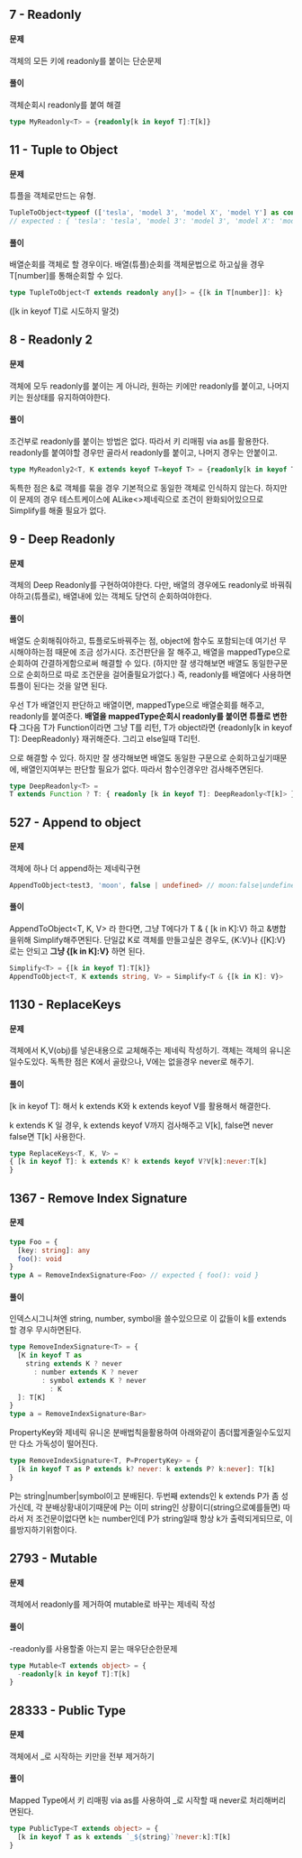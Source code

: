 ## 7 - Readonly
#### 문제 
객체의 모든 키에 readonly를 붙이는 단순문제
#### 풀이
객체순회시 readonly를 붙여 해결
```ts
type MyReadonly<T> = {readonly[k in keyof T]:T[k]}
```

## 11 - Tuple to Object
#### 문제
튜플을 객체로만드는 유형.
```ts
TupleToObject<typeof (['tesla', 'model 3', 'model X', 'model Y'] as const)>
// expected : { 'tesla': 'tesla', 'model 3': 'model 3', 'model X': 'model X', 'model Y': 'model Y' }
```

#### 풀이
배열순회를 객체로 할 경우이다.
배열(튜플)순회를 객체문법으로 하고싶을 경우 T[number]를 통해순회할 수 있다.

```ts
type TupleToObject<T extends readonly any[]> = {[k in T[number]]: k}
```
([k in keyof T]로 시도하지 말것)

## 8 - Readonly 2
#### 문제
객체에 모두 readonly를 붙이는 게 아니라, 
원하는 키에만 readonly를 붙이고, 나머지 키는 원상태를 유지하여야한다.

#### 풀이
조건부로 readonly를 붙이는 방법은 없다. 따라서 키 리매핑 via as를 활용한다.
readonly를 붙여야할 경우만 골라서 readonly를 붙이고, 나머지 경우는 안붙이고.

```ts
type MyReadonly2<T, K extends keyof T=keyof T> = {readonly[k in keyof T as k extends K? k:never]:T[k]} & {[k in keyof T as k extends K? never:k]:T[k]}
```

독특한 점은 &로 객체를 묶을 경우 기본적으로 동일한 객체로 인식하지 않는다.
하지만 이 문제의 경우 테스트케이스에 ALike<>제네릭으로 조건이 완화되어있으므로 Simplify를 해줄 필요가 없다.

## 9 - Deep Readonly
#### 문제
객체의 Deep Readonly를 구현하여야한다.
다만, 배열의 경우에도 readonly로 바꿔줘야하고(튜플로), 배열내에 있는 객체도 당연히 순회하여야한다.

#### 풀이
배열도 순회해줘야하고, 튜플로도바꿔주는 점, object에 함수도 포함되는데 여기선 무시해야하는점 때문에 조금 성가시다.
조건판단을 잘 해주고, 배열을 mappedType으로 순회하여 간결하게함으로써 해결할 수 있다.
(하지만 잘 생각해보면 배열도 동일한구문으로 순회하므로 따로 조건문을 걸어줄필요가없다.)
즉, readonly를 배열에다 사용하면 튜플이 된다는 것을 알면 된다.

우선 T가 배열인지 판단하고 배열이면, mappedType으로 배열순회를 해주고, readonly를 붙여준다. 
**배열을 mappedType순회시 readonly를 붙이면 튜플로 변한다**
그다음 T가 Function이라면 그냥 T를 리턴,
T가 object라면 {readonly[k in keyof T]: DeepReadonly<T>} 재귀해준다.
그리고 else일때 T리턴.

으로 해결할 수 있다.
하지만 잘 생각해보면 배열도 동일한 구문으로 순회하고싶기때문에, 배열인지여부는 판단할 필요가 없다.
따라서 함수인경우만 검사해주면된다.
```ts
type DeepReadonly<T> = 
T extends Function ? T: { readonly [k in keyof T]: DeepReadonly<T[k]> };
```

## 527 - Append to object
#### 문제
객체에 하나 더 append하는 제네릭구현
```ts
AppendToObject<test3, 'moon', false | undefined> // moon:false|undefined가 추가되어야함
```

#### 풀이
AppendToObject<T, K, V> 라 한다면,
그냥 T에다가 T & { [k in K]:V} 하고 &병합을위해 Simplify해주면된다.
단일값 K로 객체를 만들고싶은 경우도,  {K:V}나 {[K]:V}로는 안되고 **그냥 {[k in K]:V}** 하면 된다.

```ts
Simplify<T> = {[k in keyof T]:T[k]}
AppendToObject<T, K extends string, V> = Simplify<T & {[k in K]: V}>
```

## 1130 - ReplaceKeys
#### 문제
객체에서 K,V(obj)를 넣은내용으로 교체해주는 제네릭 작성하기.
객체는 객체의 유니온일수도있다.
독특한 점은 K에서 골랐으나, V에는 없을경우 never로 해주기.

#### 풀이
[k in keyof T]: 해서 k extends K와 k extends keyof V를 활용해서 해결한다.

k extends K 일 경우,
 k extends keyof V까지 검사해주고 V[k], 
 false면 never
false면 T[k] 사용한다.

```ts
type ReplaceKeys<T, K, V> = 
{ [k in keyof T]: k extends K? k extends keyof V?V[k]:never:T[k]
}
```

## 1367 - Remove Index Signature
#### 문제
```ts
type Foo = {
  [key: string]: any
  foo(): void
}
type A = RemoveIndexSignature<Foo> // expected { foo(): void }
```

#### 풀이
인덱스시그니쳐엔 string, number, symbol을 쓸수있으므로 이 값들이 k를 extends할 경우 무시하면된다.
```ts
type RemoveIndexSignature<T> = {
  [K in keyof T as
    string extends K ? never
      : number extends K ? never
        : symbol extends K ? never 
          : K
  ]: T[K]
}
type a = RemoveIndexSignature<Bar>
```

PropertyKey와 제네릭 유니온 분배법칙을활용하여 아래와같이 좀더짧게줄일수도있지만
다소 가독성이 떨어진다.
```ts
type RemoveIndexSignature<T, P=PropertyKey> = {
  [k in keyof T as P extends k? never: k extends P? k:never]: T[k]
}
```

P는 string|number|symbol이고 분배된다.
두번째 extends인 k extends P가 좀 성가신데,
각 분배상황내이기때문에 P는 이미 string인 상황이디(string으로예를들면)
따라서 저 조건문이없다면 k는 number인데 P가 string일때 항상 k가 출력되게되므로, 이를방지하기위함이다.

## 2793 - Mutable
#### 문제
객체에서 readonly를 제거하여 mutable로 바꾸는 제네릭 작성
#### 풀이
-readonly를 사용할줄 아는지 묻는 매우단순한문제
```ts
type Mutable<T extends object> = {
  -readonly[k in keyof T]:T[k]
}
```

## 28333 - Public Type
#### 문제
객체에서 _로 시작하는 키만을 전부 제거하기
#### 풀이
Mapped Type에서 키 리매핑 via as를 사용하여 _로 시작할 때 never로 처리해버리면된다.
```ts
type PublicType<T extends object> = {
  [k in keyof T as k extends `_${string}`?never:k]:T[k]
}
```
